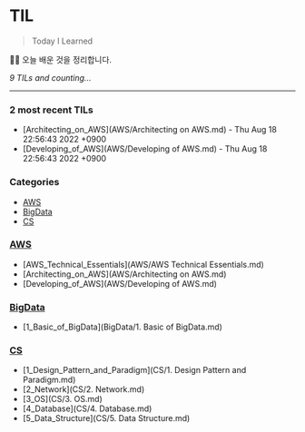 # TIL
> Today I Learned

🏄‍♂️ 오늘 배운 것을 정리합니다.  


_9 TILs and counting..._

---

### 2 most recent TILs

- [Architecting_on_AWS](AWS/Architecting on AWS.md) - Thu Aug 18 22:56:43 2022 +0900
- [Developing_of_AWS](AWS/Developing of AWS.md) - Thu Aug 18 22:56:43 2022 +0900

### Categories

- [AWS](#AWS)
- [BigData](#BigData)
- [CS](#CS)

### [AWS](#AWS)
- [AWS_Technical_Essentials](AWS/AWS Technical Essentials.md)
- [Architecting_on_AWS](AWS/Architecting on AWS.md)
- [Developing_of_AWS](AWS/Developing of AWS.md)

### [BigData](#BigData)
- [1_Basic_of_BigData](BigData/1. Basic of BigData.md)

### [CS](#CS)
- [1_Design_Pattern_and_Paradigm](CS/1. Design Pattern and Paradigm.md)
- [2_Network](CS/2. Network.md)
- [3_OS](CS/3. OS.md)
- [4_Database](CS/4. Database.md)
- [5_Data_Structure](CS/5. Data Structure.md)

[1]: https://simonwillison.net/2020/Apr/20/self-rewriting-readme/
[2]: https://github.com/jbranchaud/til

